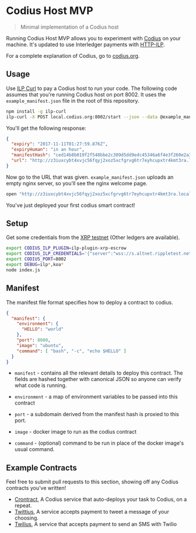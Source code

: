 # Codius Host MVP
> Minimal implementation of a Codius host

Running Codius Host MVP allows you to experiment with [Codius](https://codius.org/) on
your machine. It's updated to use Interledger payments with
[HTTP-ILP](https://github.com/interledger/rfcs/blob/master/0014-http-ilp/0014-http-ilp.md#http-ilp).

For a complete explanation of Codius, go to [codius.org](https://codius.org/).

## Usage

Use [ILP Curl](https://github.com/interledgerjs/ilp-curl) to pay a Codius host to run
your code. The following code assumes that you're running Codius host on port 8002.
It uses the `example_manifest.json` file in the root of this repository.

```sh
npm install -g ilp-curl
ilp-curl -X POST local.codius.org:8002/start --json --data @example_manifest.json
```

You'll get the following response:

```json
{
  "expiry": "2017-11-11T01:27:59.876Z",
  "expiryHuman": "in an hour",
  "manifestHash": "ced14b8b019f2f548bbe2c309d5dd9edc45346a6f4e3f260e2a3ef38f14c9ee2",
  "url": "http://z3iuxcybt4xvjc56fqyj2xoz5xcfgrvg6tr7eyhcupxtr4kmt3ra.local.codius.org:8002/"
}
```

Now go to the URL that was given. `example_manifest.json` uploads an empty nginx server,
so you'll see the nginx welcome page.

```sh
open "http://z3iuxcybt4xvjc56fqyj2xoz5xcfgrvg6tr7eyhcupxtr4kmt3ra.local.codius.org:8002/"
```

You've just deployed your first codius smart contract!

## Setup

Get some credentials from the [XRP
testnet](https://ripple.com/build/xrp-test-net/) (Other ledgers are available).

```sh
export CODIUS_ILP_PLUGIN=ilp-plugin-xrp-escrow
export CODIUS_ILP_CREDENTIALS='{"server":"wss://s.altnet.rippletest.net:51233","secret":"s...."}'
export CODIUS_PORT=8002
export DEBUG=ilp*,koa*
node index.js
```

## Manifest

The manifest file format specifies how to deploy a contract to codius.

```json
{
  "manifest": {
    "environment": {
      "HELLO": "world"
    },
    "port": 8080,
    "image": "ubuntu",
    "command": [ "bash", "-c", "echo $HELLO" ]
  }
}
```

- `manifest` - contains all the relevant details to deploy this contract. The
  fields are hashed together with canonical JSON so anyone can verify what code is running.

- `environment` - a map of environment variables to be passed into this contract

- `port` - a subdomain derived from the manifest hash is proxied to this port.

- `image` - docker image to run as the codius contract

- `command` - (optional) command to be run in place of the docker image's usual command.

## Example Contracts

Feel free to submit pull requests to this section, showing off any Codius
contracts you've written!

- [Crontract](https://github.com/sharafian/crontract), A Codius service that auto-deploys your task to Codius, on a repeat.
- [Twittius](https://github.com/sharafian/twittius), A service accepts payment to tweet a message of your choosing.
- [Twilius](https://github.com/sharafian/twilius), A service that accepts payment to send an SMS with Twilio
